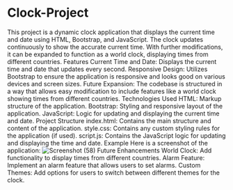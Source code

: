 # Clock-Project
This project is a dynamic clock application that displays the current time and date using HTML, Bootstrap, and JavaScript. The clock updates continuously to show the accurate current time. With further modifications, it can be expanded to function as a world clock, displaying times from different countries.
Features
Current Time and Date: Displays the current time and date that updates every second.
Responsive Design: Utilizes Bootstrap to ensure the application is responsive and looks good on various devices and screen sizes.
Future Expansion: The codebase is structured in a way that allows easy modification to include features like a world clock showing times from different countries.
Technologies Used
HTML: Markup structure of the application.
Bootstrap: Styling and responsive layout of the application.
JavaScript: Logic for updating and displaying the current time and date.
Project Structure
index.html: Contains the main structure and content of the application.
style.css: Contains any custom styling rules for the application (if used).
script.js: Contains the JavaScript logic for updating and displaying the time and date.
Example
Here is a screenshot of the application:
![Screenshot (58)](https://github.com/user-attachments/assets/b0f3f8f3-624f-42db-ac17-ffb8cf4d4ca3)
Future Enhancements
World Clock: Add functionality to display times from different countries.
Alarm Feature: Implement an alarm feature that allows users to set alarms.
Custom Themes: Add options for users to switch between different themes for the clock.


